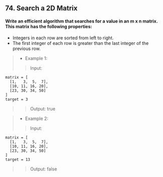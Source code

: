 ## 74. Search a 2D Matrix
#### Write an efficient algorithm that searches for a value in an m x n matrix. This matrix has the following properties:<br>
* Integers in each row are sorted from left to right.
* The first integer of each row is greater than the last integer of the previous row.

>* Example 1:
>> Input:
```
matrix = [
  [1,   3,  5,  7],
  [10, 11, 16, 20],
  [23, 30, 34, 50]
]
target = 3
```
>> Output: true

>* Example 2:
>> Input:
```
matrix = [
  [1,   3,  5,  7],
  [10, 11, 16, 20],
  [23, 30, 34, 50]
]
target = 13
```
>> Output: false
